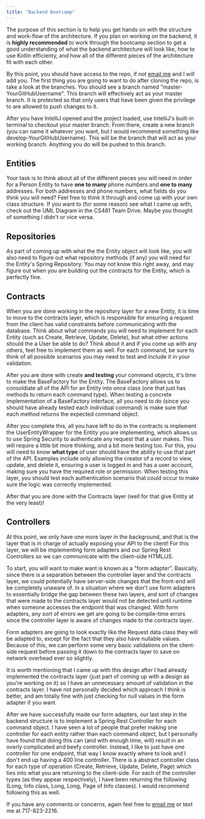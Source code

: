 ```yaml
---
title: "Backend Bootcamp"
---
```


The purpose of this section is to help you get hands on with the structure and work-flow of the architecture. If you plan on working on
the backend, it is **highly recommended** to work through the bootcamp section to get a good understanding of what the backend architecture
will look like, how to use Kotlin efficienty, and how all of the different pieces of the architecture fit with each other.

By this point, you should have access to the repo, if not [email me](mailto:cspath1@ycp.edu) and I will add you. The first thing you are 
going to want to do after cloning the repo, is take a look at the branches. You should see a branch named "master-YourGitHubUsername". This
branch will effectively act as your master branch. It is protected so that only users that have been given the privilege to are allowed to
push changes to it.

After you have IntelliJ opened and the project loaded, use IntelliJ's built-in terminal to checkout your master branch. From there, create
a new branch (you can name it whatever you want, but I would recommend something like develop-YourGitHubUsername). This will be the branch
that will act as your working branch. Anything you do will be pushed to this branch. 

## Entities
Your task is to think about all of the different pieces you will need in order for a Person Entity to have **one to many** phone numbers 
and **one to many** addresses. For both addresses and phone numbers, what fields do you think you will need? Feel free to think it through
and come up with your own class structure. If you want to (for some reason) see what I came up with, check out the UML Diagram in the CS481 
Team Drive. Maybe you thought of something I didn't or vice versa.

## Repositories
As part of coming up with what the the Entity object will look like, you will also need to figure out what repository methods (if any) you will 
need for the Entity's Spring Repository. You may not know this right away, and may figure out when you are building out the contracts for the 
Entity, which is perfectly fine.

## Contracts
When you are done working in the repository layer for a new Entity, it is time to move to the contracts layer, which is responsible for ensuring
a request from the client has valid constraints before communicating with the database. Think about what commands you will need to implement for 
each Entity (such as Create, Retrieve, Update, Delete), but what other actions should the a User be able to do? Think about it and if you come up 
with any others, feel free to implement them as well. For each command, be sure to think of all possible scenarios you may need to test and
include it in your validation.

After you are done with create **and testing** your command objects, it's time to make the BaseFactory for the Entity. The BaseFactory allows us to
consoldiate all of the API for an Entity into once class (one that just has methods to return each command type). When testing a concrete implementation 
of a BaseFactory interface, all you need to do (since you should have already tested each individual command) is make sure that each method returns the
expected command object.

After you complete this, all you have left to do in the contracts is implement the UserEntityWrapper for the Entity you are implementing, which
allows us to use Spring Security to authenticate any request that a user makes. This will require a little bit more thinking, and a bit more 
testing too. For this, you will need to know **what type** of user should have the ability to use that part of the API. Examples include
only allowing the creator of a record to view, update, and delete it, ensuring a user is logged in and has a user account, making sure you
have the required role or permission. When testing this layer, you should test each authentication scenario that could occur to make sure 
the logic was correctly implemented.

After that you are done with the Contracts layer (well for that give Entity at the very least)!

## Controllers

At this point, we only have one more layer in the background, and that is the layer that is in charge of actually exposing your API to the client!
For this layer, we will be implementing form adapters and our Spring Rest Controllers so we can communicate with the client-side HTML/JS.

To start, you will want to make want is known as a "form adapter". Basically, since there is a separation between the controller layer and the 
contracts layer, we could potentially have server-side changes that the front-end will be completely unaware of. In a situation where we don't use 
form adapters to essentially bridge the gap between these two layers, and sort of changes that were made to the contracts layer would not be 
detected until runtime when someone accesses the endpoint that was changed. With form adapters, any sort of errors we get are going to be compile-time
errors since the controller layer is aware of changes made to the contracts layer.

Form adapters are going to look exactly like the Request data class they will be adapted to, except for the fact that they also have nullable values.
Because of this, we can perform some very basic validations on the client-side request before passing it down to the contracts layer to save on 
network overhead ever so slightly.

It is worth mentioning that I came up with this design after I had already implemented the contracts layer (just part of coming up with a design
as you're working on it) so I have an unnecessary amount of validation in the contracts layer. I have not personally decided which approach I think
is better, and am totally fine with just checking for null values in the form adapter if you want.

After we have successfully made our form adapters, our last step in the backend structure is to implement a Spring Rest Controller for each command
object. I have seen a lot of people that prefer making one controller for each entity rather than each command object, but I personally have found
that doing this can (and with enough time, will) result in an overly complicated and beefy controller. Instead, I like to just have one controller 
for one endpoint, that way I know exactly where to look and I don't end up having a 400 line controller. There is a abstract controller class for 
each type of operation (Create, Retrieve, Update, Delete, Page) which ties into what you are returning to the client-side. For each of the controller
types (as they appear respectively), I have been returning the following (Long, Info class, Long, Long, Page of Info classes). I would recommend 
following this as well.

If you have any comments or concerns, again feel free to [email me](mailto:cspath1@ycp.edu) or text me at 717-823-2216.